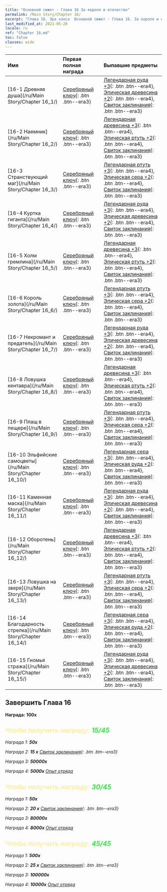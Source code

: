 ```yaml
---
title: "Основной сюжет - Глава 16 За короля и отечество"
permalink: /Main Story/Chapter 16/
excerpt: "Глава 16. Эра хаоса  Основной сюжет - Глава 16. За короля и отечество"
last_modified_at: 2021-05-28
locale: ru
ref: "Chapter 16.md"
toc: false
classes: wide
---
```


  | Имя |  Первая полная награда | Выпавшие предметы |
  |:------------|:------------|:------------| 
  | [16-1 Древняя душа](/ru/Main Story/Chapter 16_1/) | [Серебряный ключ](/ItemsRU/con_693/){: .btn .btn--era3} | [Легендарная руда +3](/ItemsRU/mat_54/){: .btn .btn--era4}, [Эпическая древесина +2](/ItemsRU/mat_48/){: .btn .btn--era4}, [Свиток заклинания](/ItemsRU/con_694/){: .btn .btn--era3} |
  | [16-2 Наемник](/ru/Main Story/Chapter 16_2/) | [Серебряный ключ](/ItemsRU/con_693/){: .btn .btn--era3} | [Легендарная древесина +3](/ItemsRU/mat_55/){: .btn .btn--era4}, [Эпическая ртуть +2](/ItemsRU/mat_49/){: .btn .btn--era4}, [Свиток заклинания](/ItemsRU/con_694/){: .btn .btn--era3} |
  | [16-3 Странствующий маг](/ru/Main Story/Chapter 16_3/) | [Серебряный ключ](/ItemsRU/con_693/){: .btn .btn--era3} | [Легендарная ртуть +3](/ItemsRU/mat_56/){: .btn .btn--era4}, [Эпическая сера +2](/ItemsRU/mat_50/){: .btn .btn--era4}, [Свиток заклинания](/ItemsRU/con_694/){: .btn .btn--era3} |
  | [16-4 Куртка гиганта](/ru/Main Story/Chapter 16_4/) | [Серебряный ключ](/ItemsRU/con_693/){: .btn .btn--era3} | [Легендарная руда +3](/ItemsRU/mat_54/){: .btn .btn--era4}, [Эпическая древесина +2](/ItemsRU/mat_48/){: .btn .btn--era4}, [Свиток заклинания](/ItemsRU/con_694/){: .btn .btn--era3} |
  | [16-5 Холм гремлина](/ru/Main Story/Chapter 16_5/) | [Серебряный ключ](/ItemsRU/con_693/){: .btn .btn--era3} | [Легендарная древесина +3](/ItemsRU/mat_55/){: .btn .btn--era4}, [Эпическая ртуть +2](/ItemsRU/mat_49/){: .btn .btn--era4}, [Свиток заклинания](/ItemsRU/con_694/){: .btn .btn--era3} |
  | [16-6 Король золота](/ru/Main Story/Chapter 16_6/) | [Серебряный ключ](/ItemsRU/con_693/){: .btn .btn--era3} | [Легендарная ртуть +3](/ItemsRU/mat_56/){: .btn .btn--era4}, [Эпическая сера +2](/ItemsRU/mat_50/){: .btn .btn--era4}, [Свиток заклинания](/ItemsRU/con_694/){: .btn .btn--era3} |
  | [16-7 Некромант и предатель](/ru/Main Story/Chapter 16_7/) | [Серебряный ключ](/ItemsRU/con_693/){: .btn .btn--era3} | [Легендарная руда +3](/ItemsRU/mat_54/){: .btn .btn--era4}, [Эпическая древесина +2](/ItemsRU/mat_48/){: .btn .btn--era4}, [Свиток заклинания](/ItemsRU/con_694/){: .btn .btn--era3} |
  | [16-8 Ловушка кентавра](/ru/Main Story/Chapter 16_8/) | [Серебряный ключ](/ItemsRU/con_693/){: .btn .btn--era3} | [Легендарная древесина +3](/ItemsRU/mat_55/){: .btn .btn--era4}, [Эпическая ртуть +2](/ItemsRU/mat_49/){: .btn .btn--era4}, [Свиток заклинания](/ItemsRU/con_694/){: .btn .btn--era3} |
  | [16-9 Плащ в пещере](/ru/Main Story/Chapter 16_9/) | [Серебряный ключ](/ItemsRU/con_693/){: .btn .btn--era3} | [Легендарная ртуть +3](/ItemsRU/mat_56/){: .btn .btn--era4}, [Эпическая сера +2](/ItemsRU/mat_50/){: .btn .btn--era4}, [Свиток заклинания](/ItemsRU/con_694/){: .btn .btn--era3} |
  | [16-10 Эльфийские самоцветы](/ru/Main Story/Chapter 16_10/) | [Серебряный ключ](/ItemsRU/con_693/){: .btn .btn--era3} | [Легендарная сера +3](/ItemsRU/mat_57/){: .btn .btn--era4}, [Эпическая руда +2](/ItemsRU/mat_47/){: .btn .btn--era4}, [Свиток заклинания](/ItemsRU/con_694/){: .btn .btn--era3} |
  | [16-11 Каменная маска](/ru/Main Story/Chapter 16_11/) | [Серебряный ключ](/ItemsRU/con_693/){: .btn .btn--era3} | [Легендарная руда +3](/ItemsRU/mat_54/){: .btn .btn--era4}, [Эпическая древесина +2](/ItemsRU/mat_48/){: .btn .btn--era4}, [Свиток заклинания](/ItemsRU/con_694/){: .btn .btn--era3} |
  | [16-12 Оборотень](/ru/Main Story/Chapter 16_12/) | [Серебряный ключ](/ItemsRU/con_693/){: .btn .btn--era3} | [Легендарная древесина +3](/ItemsRU/mat_55/){: .btn .btn--era4}, [Эпическая ртуть +2](/ItemsRU/mat_49/){: .btn .btn--era4}, [Свиток заклинания](/ItemsRU/con_694/){: .btn .btn--era3} |
  | [16-13 Ловушка на зверя](/ru/Main Story/Chapter 16_13/) | [Серебряный ключ](/ItemsRU/con_693/){: .btn .btn--era3} | [Легендарная ртуть +3](/ItemsRU/mat_56/){: .btn .btn--era4}, [Эпическая сера +2](/ItemsRU/mat_50/){: .btn .btn--era4}, [Свиток заклинания](/ItemsRU/con_694/){: .btn .btn--era3} |
  | [16-14 Благодарность стрелка](/ru/Main Story/Chapter 16_14/) | [Серебряный ключ](/ItemsRU/con_693/){: .btn .btn--era3} | [Легендарная сера +3](/ItemsRU/mat_57/){: .btn .btn--era4}, [Эпическая руда +2](/ItemsRU/mat_47/){: .btn .btn--era4}, [Свиток заклинания](/ItemsRU/con_694/){: .btn .btn--era3} |
  | [16-15 Гномья стража](/ru/Main Story/Chapter 16_15/) | [Серебряный ключ](/ItemsRU/con_693/){: .btn .btn--era3} | [Легендарная руда +3](/ItemsRU/mat_54/){: .btn .btn--era4}, [Эпическая древесина +2](/ItemsRU/mat_48/){: .btn .btn--era4}, [Свиток заклинания](/ItemsRU/con_694/){: .btn .btn--era3} |


## Завершить Глава 16

 **Награда:**  **100x** <i class="fas fa-gem"/>



## <span style="color: #ffeea0">Чтобы получить награду: </span><span style="color: #27f73a">15/45</span>

 Награда 1:  **50x** <i class="fas fa-gem"/>

 Награда 2: **15 x** [Свиток заклинания](/ItemsRU/con_694/){: .btn .btn--era3}

 Награда 3:  **50000x** <i class="fas fa-coins"/>

 Награда 4:  **5000x** [Опыт отряда](/ItemsRU/con_902/)



## <span style="color: #ffeea0">Чтобы получить награду: </span><span style="color: #27f73a">30/45</span>

 Награда 1:  **50x** <i class="fas fa-gem"/>

 Награда 2: **20 x** [Свиток заклинания](/ItemsRU/con_694/){: .btn .btn--era3}

 Награда 3:  **80000x** <i class="fas fa-coins"/>

 Награда 4:  **8000x** [Опыт отряда](/ItemsRU/con_902/)



## <span style="color: #ffeea0">Чтобы получить награду: </span><span style="color: #27f73a">45/45</span>

 Награда 1:  **500x** <i class="fas fa-gem"/>

 Награда 2: **25 x** [Свиток заклинания](/ItemsRU/con_694/){: .btn .btn--era3}

 Награда 3:  **100000x** <i class="fas fa-coins"/>

 Награда 4:  **10000x** [Опыт отряда](/ItemsRU/con_902/)

